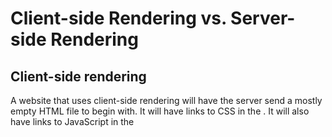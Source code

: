 # Client-side Rendering vs. Server-side Rendering
## Client-side rendering
A website that uses client-side rendering will have the server send a mostly empty HTML file to begin with. It will have links to CSS in the <head>. It will also have links to JavaScript in the <script> just before the closing </body> tag. The <body> will otherwise be empty. This is to stop JavaScript loading from blocking content loading. So, the content is loaded and the scripts are loaded next.

An alternative to this is to use async in the script tag, like so:
```html
<script src=”main.js” async></script> 
```
The async attribute tells the browser to load the file asynchronously. This means it is loaded as a background task, so it will not block the main thread and hence will not block the content from loading.

While we’re on the topic, it’s recommended to put links to CSS style sheets in <head></head>, too. This is so that the browser styles the HTML as it loads. If style sheets are put at the bottom of the HTML, the browser will have to restyle and render the whole page from the top, which can cause a performance bottleneck.

However, unless the script is needed before the content for some reason, it’s best to keep it at the end of the body. Here’s how client-side rendering works:

[CSR](./csr)

Also, note that in-lining styles like this:
```html
<p style="font-size: 40px; color: blue;">Interviews can be fun!</p>
```
is not a good idea, because you’ll end up duplicating a bunch of styles, negatively impacting render time, and ultimately, you won’t harness the power of full CSS features (such as classes).

### Pros
JavaScript bundles can be cached to speed things up in the future.

### Cons
- Loading content may take a while because requests have to travel all the way to the server, which can be very far away.
- SEO takes a hit because all search engines see is an empty HTML file.

## Server-side rendering
In server-side rendering, the whole web page is compiled on the server. The HTML is completely populated with the content, which is sent to the client. Next.js and Gatsby use this technique. Here’s how server-side rendering generally goes:

[SSR](./ssr)

### Pros
Search engines will be able to crawl the site, resulting in better SEO because the pages will be populated with content.
### Cons
A page will have to be rendered on the server and reloaded every time a new page on the site is visited, which will lead to full page reloads.
The server will receive frequent requests, which can easily lead to the server getting flooded with requests and slowing down.
